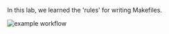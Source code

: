In this lab, we learned the 'rules' for writing Makefiles.


![example workflow](https://github.com/shem-snow/ECE5785_lab01/actions/workflows/main.yml/badge.svg)

